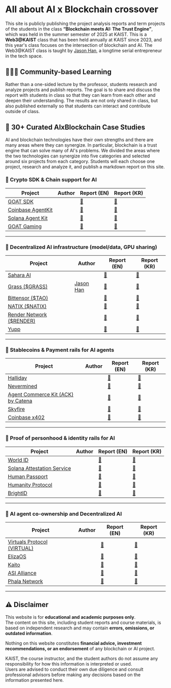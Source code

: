 # All about AI x Blockchain crossover  

This site is publicly publishing the project analysis reports and term projects of the students in the class **“Blockchain meets AI: The Trust Engine”**, which was held in the summer semester of 2025 at KAIST. This is a **Web3@KAIST** class that has been held annually at KAIST since 2023, and this year's class focuses on the intersection of blockchain and AI. The Web3@KAIST class is taught by [Jason Han](https://www.linkedin.com/in/jaesunhan/), a longtime serial entrepreneur in the tech space.

## 🧑‍🤝‍🧑 Community-based Learning

Rather than a one-sided lecture by the professor, students research and analyze projects and publish reports. The goal is to share and discuss the report with students in class so that they can learn from each other and deepen their understanding. The results are not only shared in class, but also published externally so that students can interact and contribute outside of class. 

## 📂 30+ Curated AIxBlockchain Case Studies

AI and blockchain technologies have their own strengths and there are many areas where they can synergize. In particular, blockchain is a trust engine that can solve many of AI's problems. We divided the areas where the two technologies can synergize into five categories and selected around six projects from each category. Students will each choose one project, research and analyze it, and publish a markdown report on this site.

### 🔧 Crypto SDK & Chain support for AI

| Project | Author | Report (EN) | Report (KR) |
|---------|--------|-------------|-------------|
| [GOAT SDK](https://github.com/goat-sdk/goat) |  | [📄](./goat/) | [📄](./goat_kr/) |
| [Coinbase AgentKit](https://www.coinbase.com/developer-platform/products/agentkit) |  | [📄](./coinbase_agentkit/) | [📄](./coinbase_agentkit_kr/) |
| [Solana Agent Kit](https://github.com/sendaifun/solana-agent-kit) |  | [📄](./solana_agentkit/) | [📄](./solana_agentkit_kr/) |
| [GOAT Gaming](https://goatgaming.com/) |  | [📄](./goat_gaming/) | [📄](./goat_gaming_kr/) |

---

### 🧠 Decentralized AI infrastructure (model/data, GPU sharing)

| Project | Author | Report (EN) | Report (KR) |
|---------|--------|-------------|-------------|
| [Sahara AI](https://saharaai.com/) |  | [📄](./saharaai/) | [📄](./saharaai_kr/) |
| [Grass ($GRASS)](https://www.grass.io/) | [Jason Han](https://www.linkedin.com/in/jaesunhan/) | [📄](./grass/) | [📄](./grass_kr/) |
| [Bittensor ($TAO)](https://docs.bittensor.com/) |  | [📄](./bittensor/) | [📄](./bittensor_kr/) |
| [NATIX ($NATIX)](https://www.natix.network/) |  | [📄](./natix/) | [📄](./natix_kr/) |
| [Render Network ($RENDER)](https://renderfoundation.com/whitepaper) |  | [📄](./render/) | [📄](./render_kr/) |
| [Yupp](https://yupp.ai/) |  | [📄](./yupp/) | [📄](./yupp_kr/) |

---

### 💸 Stablecoins & Payment rails for AI agents

| Project | Author | Report (EN) | Report (KR) |
|---------|--------|-------------|-------------|
| [Halliday](https://halliday.xyz/) |  | [📄](./halliday/) | [📄](./halliday_kr/) |
| [Nevermined](https://docs.nevermined.app/) |  | [📄](./nevermined/) | [📄](./nevermined_kr/) |
| [Agent Commerce Kit (ACK) by Catena](https://www.agentcommercekit.com/overview/introduction) |  | [📄](./ack_catena/) | [📄](./ack_catena_kr/) |
| [Skyfire](https://skyfire.xyz/) |  | [📄](./skyfire/) | [📄](./skyfire_kr/) |
| [Coinbase x402](https://www.x402.org/) |  | [📄](./x402/) | [📄](./x402_kr/) |

---

### 🛂 Proof of personhood & identity rails for AI

| Project | Author | Report (EN) | Report (KR) |
|---------|--------|-------------|-------------|
| [World ID](https://world.org/world-id) |  | [📄](./worldid/) | [📄](./worldid_kr/) |
| [Solana Attestation Service](https://attest.solana.com/) |  | [📄](./solana_attestation/) | [📄](./solana_attestation_kr/) |
| [Human Passport](https://passport.human.tech/) |  | [📄](./human_passport/) | [📄](./human_passport_kr/) |
| [Humanity Protocol](https://www.humanity.org/) |  | [📄](./humanity_protocol/) | [📄](./humanity_protocol_kr/) |
| [BrightID](https://www.brightid.org/) |  | [📄](./brightid/) | [📄](./brightid_kr/) |


---

### 🤖 AI agent co-ownership and Decentralized AI

| Project | Author | Report (EN) | Report (KR) |
|---------|--------|-------------|-------------|
| [Virtuals Protocol (VIRTUAL)](https://virtuals.io/) |  | [📄](./virtuals/) | [📄](./virtuals_kr/) |
| [ElizaOS](https://www.elizaos.ai/) |  | [📄](./elizaos/) | [📄](./elizaos_kr/) |
| [Kaito](https://kaito.ai/) |  | [📄](./kaito/) | [📄](./kaito_kr/) |
| [ASI Alliance](https://superintelligence.io/) |  | [📄](./asi_alliance/) | [📄](./asi_alliance_kr/) |
| [Phala Network](https://phala.network/ai) |  | [📄](./phala/) | [📄](./phala_kr/) |


---

## ⚠️ Disclaimer

This website is for **educational and academic purposes only**.  
The content on this site, including student reports and course materials, is based on independent research and may contain **errors, omissions, or outdated information**.

Nothing on this website constitutes **financial advice, investment recommendations, or an endorsement** of any blockchain or AI project.

KAIST, the course instructor, and the student authors do not assume any responsibility for how this information is interpreted or used.  
Users are advised to conduct their own due diligence and consult professional advisors before making any decisions based on the information presented here.
